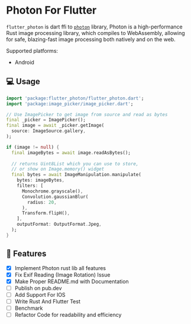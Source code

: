 # Photon For Flutter
 
`flutter_photon` is dart ffi to [`photon`](https://github.com/silvia-odwyer/photon) library, Photon is a high-performance Rust image processing library, which compiles to WebAssembly, allowing for safe, blazing-fast image processing both natively and on the web.

Supported platforms:
- Android

## 💻 Usage
```dart
import 'package:flutter_photon/flutter_photon.dart';
import 'package:image_picker/image_picker.dart';

// Use ImagePicker to get image from source and read as bytes
final _picker = ImagePicker();
final image = await _picker.getImage(
  source: ImageSource.gallery,
);

if (image != null) {
  final imageBytes = await image.readAsBytes();
  
  // returns Uint8List which you can use to store, 
  // or show on Image.memory() widget
  final bytes = await ImageManipulation.manipulate(
    bytes: imageBytes,
    filters: [
      Monochrome.grayscale(),
      Convolution.gaussianBlur(
        radius: 20,
      ),
      Transform.flipH(),
    ],
    outputFormat: OutputFormat.Jpeg,
  );
}
```
## 🌟 Features
- [x] Implement Photon rust lib all features
- [x] Fix Exif Reading (Image Rotation) Issue
- [x] Make Proper README.md with Documentation
- [ ] Publish on pub.dev
- [ ] Add Support For IOS
- [ ] Write Rust And Flutter Test
- [ ] Benchmark
- [ ] Refactor Code for readability and efficiency